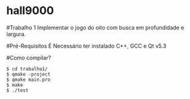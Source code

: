hall9000
========

#Trabalho 1
Implementar o jogo do oito com busca em profundidade e largura.

#Pré-Requisitos
	É Necessário ter instalado C++, GCC e Qt v5.3

#Como compilar?

	$ cd trabalho1/
	$ qmake -project
	$ qmake main.pro
	$ make
	$ ./test
